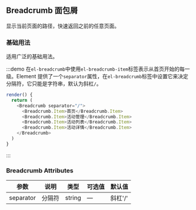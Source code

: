 ## Breadcrumb 面包屑
显示当前页面的路径，快速返回之前的任意页面。

### 基础用法

适用广泛的基础用法。

:::demo 在`el-breadcrumb`中使用`el-breadcrumb-item`标签表示从首页开始的每一级。Element 提供了一个`separator`属性，在`el-breadcrumb`标签中设置它来决定分隔符，它只能是字符串，默认为斜杠`/`。

```js
render() {
  return (
    <Breadcrumb separator="/">
      <Breadcrumb.Item>首页</Breadcrumb.Item>
      <Breadcrumb.Item>活动管理</Breadcrumb.Item>
      <Breadcrumb.Item>活动列表</Breadcrumb.Item>
      <Breadcrumb.Item>活动详情</Breadcrumb.Item>
    </Breadcrumb>
  )
}
```
:::

### Breadcrumb Attributes
| 参数      | 说明          | 类型      | 可选值                           | 默认值  |
|---------- |-------------- |---------- |--------------------------------  |-------- |
| separator | 分隔符 | string | — | 斜杠'/' |
